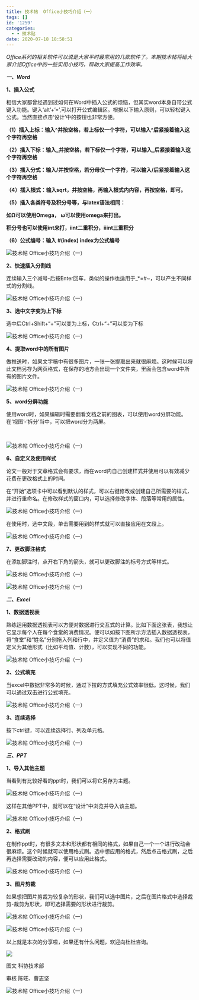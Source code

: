 ```yaml
---
title: 技术帖  Office小技巧介绍（一）
tags: []
id: '1259'
categories:
  - - 技术贴
date: 2020-07-18 18:58:51
---
```


_Office系列的相关软件可以说是大家平时最常用的几款软件了。本期技术帖将给大家介绍Office中的一些实用小技巧，帮助大家提高工作效率。_

**_一、Word_**

**1、插入公式**  

相信大家都曾经遇到过如何在Word中插入公式的烦恼，但其实word本身自带公式键入功能。键入‘alt’+’=’,可以打开公式编辑区。根据以下输入原则，可以轻松键入公式。当然直接点击‘设计’中的按钮也非常方便。

**（1）插入上标：输入^并按空格，若上标仅一个字符，可以输入^后紧接着输入这个字符再空格**

**（2）插入下标：输入\_并按空格，若下标仅一个字符，可以输入\_后紧接着输入这个字符再空格**

**（3）插入分式：输入/并按空格，若分母仅一个字符，可以输入/后紧接着输入这个字符再空格**

**（4）插入根式：输入sqrt，并按空格，再输入根式内内容，再按空格，即可。**

**（5）插入各类符号及积分号等，与latex语法相同：**

**如Ω可以使用Omega， ω可以使用omega来打出。**

**积分号也可以使用int来打，iint二重积分，iiint三重积分**

**（6）公式编号：输入 #(index) index为公式编号**

![技术帖  Office小技巧介绍（一）](../../wp-content_uploads/2020/07/8-1595069932.gif "技术帖  Office小技巧介绍（一）")

**2、快速插入分割线**

连续输入三个减号-后按Enter回车，类似的操作也适用于\_\*=#~，可以产生不同样式的分割线。

  

![技术帖  Office小技巧介绍（一）](../../wp-content_uploads/2020/07/5-1595069932.gif "技术帖  Office小技巧介绍（一）")

**3、选中文字变为上下标**

选中后Ctrl+Shift+“+”可以变为上标，Ctrl+“+”可以变为下标

  

![技术帖  Office小技巧介绍（一）](../../wp-content_uploads/2020/07/8-1595069932-1.gif "技术帖  Office小技巧介绍（一）")

**4、提取word中的所有图片**

做推送时，如果文字稿中有很多图片，一张一张提取出来就很麻烦。这时候可以将此文档另存为网页格式，在保存的地方会出现一个文件夹，里面会包含word中所有的图片文件。

![技术帖  Office小技巧介绍（一）](../../wp-content_uploads/2020/07/9-1595069933.gif "技术帖  Office小技巧介绍（一）")

**5、word分屏功能**

使用word时，如果编辑时需要翻看文档之前的图表，可以使用word分屏功能。在‘视图’-‘拆分’当中，可以把word分为两屏。

‍

![技术帖  Office小技巧介绍（一）](../../wp-content_uploads/2020/07/4-1595069934.gif "技术帖  Office小技巧介绍（一）")

**6、自定义及使用样式**

论文一般对于文章格式会有要求，而在word内自己创建样式并使用可以有效减少花费在更改格式上的时间。

在“开始”选项卡中可以看到默认的样式，可以右键修改或创建自己所需要的样式，并进行重命名。在修改样式的窗口内，可以选择修改字体、段落等常用的属性。

![技术帖  Office小技巧介绍（一）](../../wp-content_uploads/2020/07/2-1595069935.png "技术帖  Office小技巧介绍（一）")

在使用时，选中文段，单击需要用到的样式就可以直接应用在文段上。

![技术帖  Office小技巧介绍（一）](../../wp-content_uploads/2020/07/2-1595069935-1.png "技术帖  Office小技巧介绍（一）")

**7、更改脚注格式**

在添加脚注时，点开右下角的箭头，就可以更改脚注的标号方式等样式。

![技术帖  Office小技巧介绍（一）](../../wp-content_uploads/2020/07/9-1595069936.png "技术帖  Office小技巧介绍（一）")

![技术帖  Office小技巧介绍（一）](../../wp-content_uploads/2020/07/9-1595069936-1.png "技术帖  Office小技巧介绍（一）")

**_二、Excel_**

  

**1、数据透视表**

熟练运用数据透视表可以方便对数据进行交互式的计算。比如下面这张表，我想让它显示每个人在每个食堂的消费情况。便可以如按下图所示方法插入数据透视表，将“食堂”和“姓名”分别拖入列和行中，并定义值为“消费”的求和。我们也可以将值定义为其他形式（比如平均值、计数），可以实现不同的功能。

![技术帖  Office小技巧介绍（一）](../../wp-content_uploads/2020/07/0-1595069936.gif "技术帖  Office小技巧介绍（一）")

**2、公式填充**

当excel中数据非常多的时候，通过下拉的方式填充公式效率很低。这时候，我们可以通过双击进行公式填充。

![技术帖  Office小技巧介绍（一）](../../wp-content_uploads/2020/07/2-1595069937.gif "技术帖  Office小技巧介绍（一）")

**3、连续选择**

按下ctrl键，可以连续选择行、列及单元格。

![技术帖  Office小技巧介绍（一）](../../wp-content_uploads/2020/07/0-1595069937.png "技术帖  Office小技巧介绍（一）")

**_三、PPT_**

  

**1、导入其他主题**

当看到有比较好看的ppt时，我们可以将它另存为主题。

![技术帖  Office小技巧介绍（一）](../../wp-content_uploads/2020/07/5-1595069937.png "技术帖  Office小技巧介绍（一）")

这样在其他PPT中，就可以在“设计”中浏览并导入该主题。

![技术帖  Office小技巧介绍（一）](../../wp-content_uploads/2020/07/3-1595069938.png "技术帖  Office小技巧介绍（一）")

**2、格式刷**

在制作ppt时，有很多文本和形状都有相同的格式，如果自己一个一个进行改动会很麻烦。这个时候就可以使用格式刷。选中想应用的格式，然后点击格式刷，之后再选择需要改动的内容，便可以应用此格式。

  

![技术帖  Office小技巧介绍（一）](../../wp-content_uploads/2020/07/1-1595069939.gif "技术帖  Office小技巧介绍（一）")

**3、图片剪裁**

如果想把图片剪裁为较复杂的形状，我们可以选中图片，之后在图片格式中选择裁剪-裁剪为形状，即可选择需要的形状进行裁剪。

  

![技术帖  Office小技巧介绍（一）](../../wp-content_uploads/2020/07/3-1595069939.gif "技术帖  Office小技巧介绍（一）")

![技术帖  Office小技巧介绍（一）](../../wp-content_uploads/2020/07/9-1595069940.png "技术帖  Office小技巧介绍（一）")

以上就是本次的分享啦，如果还有什么问题，欢迎向杜杜咨询。

![](https://mmbiz.qpic.cn/mmbiz_jpg/3jYicNE9hAPaLqYERN7KOaDk58U29arRiaMXib3PGa8f5xEalAwoPHzGNOEfuUXTENHsj46VmQgFACJzzBJx1EVDg/640?wx_fmt=jpeg?x-oss-process=style/xmorient)

  

  

图文 科协技术部

审核 陈旺、曹志坚

![技术帖  Office小技巧介绍（一）](../../wp-content_uploads/2020/07/1-1595069941.png "技术帖  Office小技巧介绍（一）")